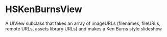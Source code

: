HSKenBurnsView
==============

A UIView subclass that takes an array of imageURLs (filenames, fileURLs, remote URLs, assets library URLs) and makes a Ken Burns style slideshow

